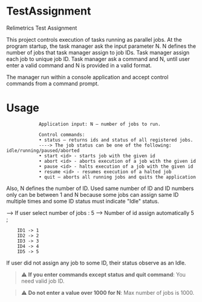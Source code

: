# TestAssignment
 Relimetrics Test Assignment

This project controls execution of tasks running as parallel jobs. At the program startup, the task manager ask the input parameter N. N defines the number of jobs that task manager assign to job IDs. Task manager assign each job to unique job ID. Task manager ask a command and N, until user enter a valid command and N is provided in a valid format.

The manager run within a console application and accept control commands from a command prompt.


# Usage


                Application input: N – number of jobs to run.

                Control commands:
                • status – returns ids and status of all registered jobs.
                ----> The job status can be one of the following: idle/running/paused/aborted
                • start <id> - starts job with the given id
                • abort <id> - aborts execution of a job with the given id
                • pause <id> - halts execution of a job with the given id
                • resume <id> - resumes execution of a halted job
                • quit – aborts all running jobs and quits the application                                                        
                                                                                                                                

Also, N defines the number of ID. Used same number of ID and ID numbers only can be between 1 and N because some jobs can assign same ID multiple times and some ID status must indicate "Idle" status.

--> If user select number of jobs : 5
    --> Number of id assign automatically 5 ;

        ID1 -> 1
        ID2 -> 2
        ID3 -> 3
        ID4 -> 4
        ID5 -> 5 


If user did not assign any job to some ID, their status observe as an Idle. 

> :warning: **If you enter commands except status and quit command**: You need valid job ID.

> :warning: **Do not enter a value over 1000 for N**: Max number of jobs is 1000.